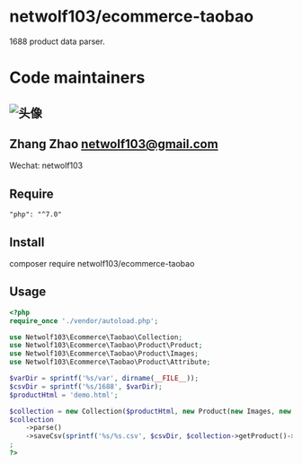 # netwolf103/ecommerce-taobao
1688 product data parser.

# Code maintainers
![头像](https://avatars3.githubusercontent.com/u/1772352?s=100&v=4)
------------
Zhang Zhao <netwolf103@gmail.com>
------------
Wechat: netwolf103

## Require
	"php": "^7.0"

## Install
composer require netwolf103/ecommerce-taobao

## Usage
```PHP
<?php
require_once './vendor/autoload.php';

use Netwolf103\Ecommerce\Taobao\Collection;
use Netwolf103\Ecommerce\Taobao\Product\Product;
use Netwolf103\Ecommerce\Taobao\Product\Images;
use Netwolf103\Ecommerce\Taobao\Product\Attribute;

$varDir = sprintf('%s/var', dirname(__FILE__));
$csvDir = sprintf('%s/1688', $varDir);
$productHtml = 'demo.html';

$collection = new Collection($productHtml, new Product(new Images, new Attribute));
$collection
	->parse()
	->saveCsv(sprintf('%s/%s.csv', $csvDir, $collection->getProduct()->getSku()))
;
?>
```